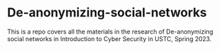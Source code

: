 # De-anonymizing-social-networks

This is a repo covers all the materials in the research of De-anonymizing social networks in Introduction to Cyber Security in USTC, Spring 2023.
